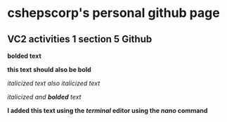 # cshepscorp's personal github page


## VC2 activities 1 section 5 Github 

**bolded text**

__this text should also be bold__

*italicized text*
_also italicized text_

*italicized and **bolded** text*

__I added this text using the _terminal_ editor using the _nano_ command__
